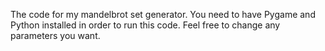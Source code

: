The code for my mandelbrot set generator. You need to have Pygame and Python installed in order to run this code. Feel free to change any parameters you want.
